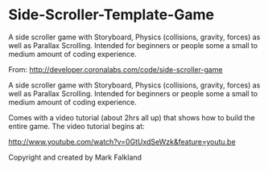 Side-Scroller-Template-Game
===========================

A side scroller game with Storyboard, Physics (collisions, gravity, forces) as well as Parallax Scrolling. Intended for beginners or people some a small to medium amount of coding experience.

From:
http://developer.coronalabs.com/code/side-scroller-game

A side scroller game with Storyboard, Physics (collisions, gravity, forces) as well as Parallax Scrolling. Intended for beginners or people some a small to medium amount of coding experience.

Comes with a video tutorial (about 2hrs all up) that shows how to build the entire game. The video tutorial begins at:

http://www.youtube.com/watch?v=0GtUxdSeWzk&feature=youtu.be

Copyright and created by Mark Falkland
